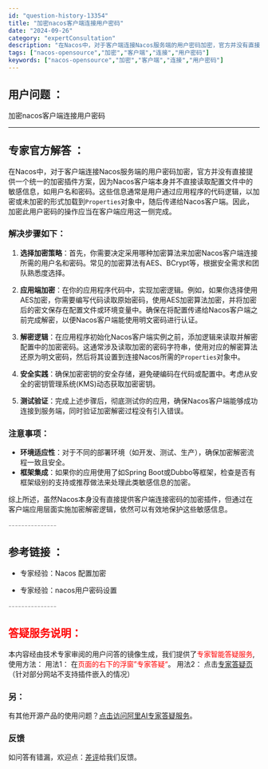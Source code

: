 ```yaml
---
id: "question-history-13354"
title: "加密nacos客户端连接用户密码"
date: "2024-09-26"
category: "expertConsultation"
description: "在Nacos中，对于客户端连接Nacos服务端的用户密码加密，官方并没有直接提供一个统一的加密插件方案，因为Nacos客户端本身并不直接读取配置文件中的敏感信息，如用户名和密码。这些信息通常是用户通过应用程序的代码逻辑，以加密或未加密的形式加载到`Properties`对象中，随后传递给Nacos客"
tags: ["nacos-opensource","加密","客户端","连接","用户密码"]
keywords: ["nacos-opensource","加密","客户端","连接","用户密码"]
---
```


## 用户问题 ： 
 加密nacos客户端连接用户密码  

---------------
## 专家官方解答 ：

在Nacos中，对于客户端连接Nacos服务端的用户密码加密，官方并没有直接提供一个统一的加密插件方案，因为Nacos客户端本身并不直接读取配置文件中的敏感信息，如用户名和密码。这些信息通常是用户通过应用程序的代码逻辑，以加密或未加密的形式加载到`Properties`对象中，随后传递给Nacos客户端。因此，加密此用户密码的操作应当在客户端应用这一侧完成。

### 解决步骤如下：

1. **选择加密策略**：首先，你需要决定采用哪种加密算法来加密Nacos客户端连接所需的用户名和密码。常见的加密算法有AES、BCrypt等，根据安全需求和团队熟悉度选择。

2. **应用端加密**：在你的应用程序代码中，实现加密逻辑。例如，如果你选择使用AES加密，你需要编写代码读取原始密码，使用AES加密算法加密，并将加密后的密文保存在配置文件或环境变量中。确保在将配置传递给Nacos客户端之前完成解密，以便Nacos客户端能使用明文密码进行认证。

3. **解密逻辑**：在应用程序初始化Nacos客户端实例之前，添加逻辑来读取并解密配置中的加密密码。这通常涉及读取加密的密码字符串，使用对应的解密算法还原为明文密码，然后将其设置到连接Nacos所需的`Properties`对象中。

4. **安全实践**：确保加密密钥的安全存储，避免硬编码在代码或配置中。考虑从安全的密钥管理系统(KMS)动态获取加密密钥。

5. **测试验证**：完成上述步骤后，彻底测试你的应用，确保Nacos客户端能够成功连接到服务端，同时验证加密解密过程没有引入错误。

### 注意事项：

- **环境适应性**：对于不同的部署环境（如开发、测试、生产），确保加密解密流程一致且安全。
- **框架集成**：如果你的应用使用了如Spring Boot或Dubbo等框架，检查是否有框架级别的支持或推荐做法来处理此类敏感信息的加密。

综上所述，虽然Nacos本身没有直接提供客户端连接密码的加密插件，但通过在客户端应用层面实施加密解密逻辑，依然可以有效地保护这些敏感信息。


<font color="#949494">---------------</font> 


## 参考链接 ：

* 专家经验：Nacos 配置加密 
 
 * 专家经验：nacos用户密码设置 


 <font color="#949494">---------------</font> 
 


## <font color="#FF0000">答疑服务说明：</font> 

本内容经由技术专家审阅的用户问答的镜像生成，我们提供了<font color="#FF0000">专家智能答疑服务</font>,使用方法：
用法1： 在<font color="#FF0000">页面的右下的浮窗”专家答疑“</font>。
用法2： 点击[专家答疑页](https://answer.opensource.alibaba.com/docs/intro)（针对部分网站不支持插件嵌入的情况）
### 另：


有其他开源产品的使用问题？[点击访问阿里AI专家答疑服务](https://answer.opensource.alibaba.com/docs/intro)。
### 反馈
如问答有错漏，欢迎点：[差评](https://ai.nacos.io/user/feedbackByEnhancerGradePOJOID?enhancerGradePOJOId=13872)给我们反馈。
